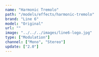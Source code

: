 ```yaml
---
name: "Harmonic Tremolo"
path: "/models/effects/harmonic-tremolo"
brand: "Line 6"
model: "Original"
url: ""
image: "../../../images/line6-logo.jpg"
type: ["Modulation"]
channel: ["Mono", "Stereo"]
update: ["2.0"]
---
```

